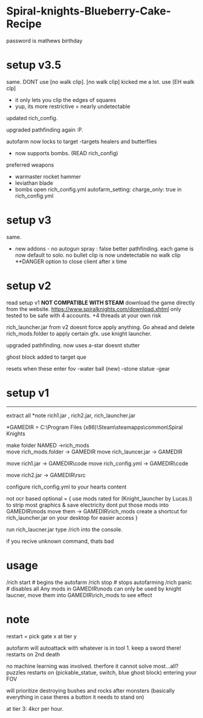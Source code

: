 # Spiral-knights-Blueberry-Cake-Recipe

password is mathews birthday 

# setup v3.5
same.
DONT use [no walk clip].
[no walk clip] kicked me a lot.
use [EH walk clp]
- it only lets you clip the edges of squares
- yup, its more restrictive = nearly undetectable

updated rich_config.

upgraded pathfinding again :P.

autofarm now locks to target
-targets healers and butterflies
- now supports bombs. (READ rich_config)

preferred weapons
- warmaster rocket hammer
- leviathan blade
- bombs
    open rich_config.yml
        autofarm_setting:
            charge_only: true in rich_config.yml

# setup v3
same.
- new addons -
no autogun spray : false
better pathfinding.
each game is now default to solo.
no bullet clip is now undetectable
no walk clip **DANGER
option to close client after x time

# setup v2
read setup v1
****NOT COMPATIBLE WITH STEAM****
download the game directly from the website.
https://www.spiralknights.com/download.xhtml
only tested to be safe with 4 accounts. +4 threads at your own risk

rich_launcher.jar from v2 doesnt force apply anything. 
Go ahead and delete rich_mods.folder
to apply certain gfx. use knight launcher.

upgraded pathfinding. 
now uses a-star
doesnt stutter

ghost block added to target que

resets when these enter fov
-water ball (new)
-stone statue
-gear

# setup v1
--------------------
extract all
*note rich1.jar , rich2.jar, rich_launcher.jar

*GAMEDIR = C:\Program Files (x86)\Steam\steamapps\common\Spiral Knights

make folder NAMED ->rich_mods     
move rich_mods.folder -> GAMEDIR
move rich_launcer.jar -> GAMEDIR

move rich1.jar -> GAMEDIR\code
move rich_config.yml -> GAMEDIR\code

move rich2.jar -> GAMEDIR\rsrc

configure rich_config.yml to your hearts content

not ocr based
optional =
{ 
  use mods rated for (Knight_launcher by Lucas.l) to strip most graphics & save electricity
  dont put those mods into GAMEDIR\mods
  move them -> GAMEDIR\rich_mods
  create a shortcut for rich_launcher.jar on your desktop for easier access
}

run rich_laucner.jar
type /rich into the console.

if you recive unknown command, thats bad
# usage
/rich start # begins the autofarm
/rich stop # stops autofarming
/rich panic # disables all
Any mods in GAMEDIR\mods can only be used by knight laucner, 
move them into GAMEDIR\rich_mods to see effect

# note
restart = pick gate x at tier y

autofarm will autoattack with whatever is in tool 1. keep a sword there!
restarts on 2nd death

no machine learning was involved. therfore it cannot solve most...all? puzzles
restarts on (pickable_statue, switch, blue ghost block) entering your FOV

will prioritize destroying bushes and rocks after monsters
(basically everything in case theres a button it needs to stand on)

at tier 3: 4kcr per hour.
